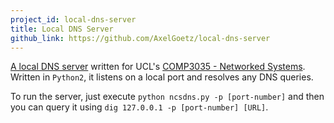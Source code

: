 ```yaml
---
project_id: local-dns-server
title: Local DNS Server
github_link: https://github.com/AxelGoetz/local-dns-server
---
```


[A local DNS server](https://github.com/AxelGoetz/local-dns-server) written for UCL's [COMP3035 - Networked Systems](http://nrg.cs.ucl.ac.uk/mjh/gz01/index.html). Written in `Python2`, it listens on a local port and resolves any DNS queries.

To run the server, just execute `python ncsdns.py -p [port-number]` and then you can query it using `dig 127.0.0.1 -p [port-number] [URL]`.
